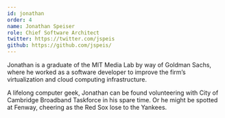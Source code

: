 ```yaml
---
id: jonathan
order: 4
name: Jonathan Speiser
role: Chief Software Architect
twitter: https://twitter.com/jspeis
github: https://github.com/jspeis/
---
```


Jonathan is a graduate of the MIT Media Lab by way of Goldman Sachs, where he worked as a software developer to improve the firm’s virtualization and cloud computing infrastructure.

A lifelong computer geek, Jonathan can be found volunteering with City of Cambridge Broadband Taskforce in his spare time.  Or he might be spotted at Fenway, cheering as the Red Sox lose to the Yankees.
